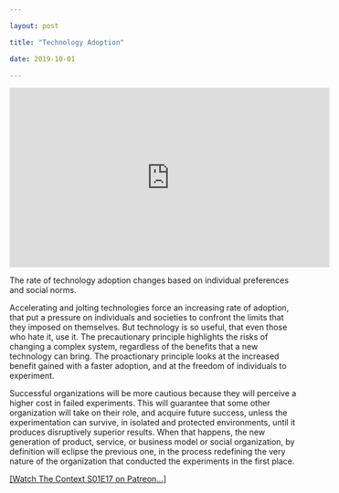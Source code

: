 ```yaml
---

layout: post

title: "Technology Adoption"

date: 2019-10-01

---
```


<iframe width="560" height="315" src="https://www.youtube.com/embed/jCRCdoIXmEo" frameborder="0" allow="accelerometer; autoplay; clipboard-write; encrypted-media; gyroscope; picture-in-picture" allowfullscreen></iframe>

The rate of technology adoption changes based on individual preferences and social norms.

Accelerating and jolting technologies force an increasing rate of adoption, that put a pressure on individuals and societies to confront the limits that they imposed on themselves. But technology is so useful, that even those who hate it, use it. The precautionary principle highlights the risks of changing a complex system, regardless of the benefits that a new technology can bring. The proactionary principle looks at the increased benefit gained with a faster adoption, and at the freedom of individuals to experiment.

Successful organizations will be more cautious because they will perceive a higher cost in failed experiments. This will guarantee that some other organization will take on their role, and acquire future success, unless the experimentation can survive, in isolated and protected environments, until it produces disruptively superior results. When that happens, the new generation of product, service, or business model or social organization, by definition will eclipse the previous one, in the process redefining the very nature of the organization that conducted the experiments in the first place.

[[Watch The Context S01E17 on Patreon…]](https://www.patreon.com/posts/30652171)
